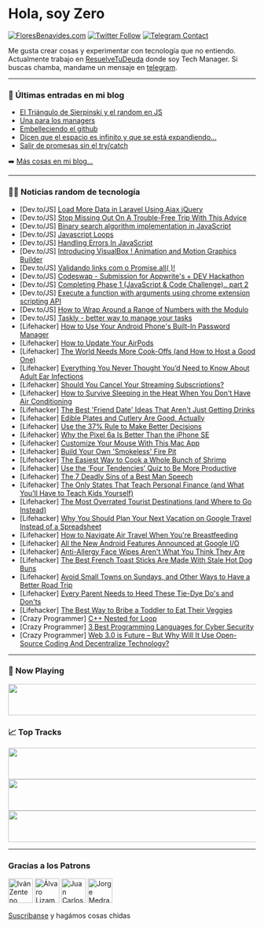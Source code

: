 # Hola, soy Zero

[![FloresBenavides.com](https://img.shields.io/website?down_message=oops&label=MiBlog&style=for-the-badge&up_message=online&url=https%3A%2F%2Ffloresbenavides.com)](https://floresbenavides.com) [![Twitter Follow](https://img.shields.io/twitter/follow/ZeroDragon?color=%231DA1F2&label=Follow&logo=twitter&logoColor=ffffff&style=for-the-badge)](https://twitter.com/zerodragon) [![Telegram Contact](https://img.shields.io/badge/escr%C3%ADbeme-ZeroDragon-%2326A5E4?style=for-the-badge&logo=telegram)](https://t.me/zerodragon)

Me gusta crear cosas y experimentar con tecnología que no entiendo.
Actualmente trabajo en [ResuelveTuDeuda](http://github.com/resuelve) donde soy Tech Manager.
Si buscas chamba, mandame un mensaje en [telegram](https://t.me/zerodragon).

---

### 📕 Últimas entradas en mi blog
<!-- BLOG-POST-LIST:START -->
- [El Triángulo de Sierpinski y el random en JS](https://floresbenavides.com/el-triangulo-de-sierpinski-y-el-random-en-js/)
- [Una para los managers](https://floresbenavides.com/una-para-los-managers/)
- [Embelleciendo el github](https://floresbenavides.com/embelleciendo-el-github/)
- [Dicen que el espacio es infinito y que se está expandiendo…](https://floresbenavides.com/dicen-que-el-espacio-es-infinito-y-que-se-esta-expandiendo/)
- [Salir de promesas sin el try/catch](https://floresbenavides.com/salir-de-promesas-sin-el-try-catch/)
<!-- BLOG-POST-LIST:END -->

➡️ [Más cosas en mi blog...](https://floresbenavides.com)

---

### 👨‍💻 Noticias random de tecnología
<!-- TECH-POSTS:START -->
- [Dev.to/JS] [Load More Data in Laravel Using Ajax jQuery](https://dev.to/techsolutionstuff/load-more-data-in-laravel-using-ajax-jquery-3d84)
- [Dev.to/JS] [Stop Missing Out On A Trouble-Free Trip With This Advice](https://dev.to/topcarsminicab/stop-missing-out-on-a-trouble-free-trip-with-this-advice-3mp7)
- [Dev.to/JS] [Binary search algorithm implementation in JavaScript](https://dev.to/bvnkumar/binary-search-javascript-algorithm-9j9)
- [Dev.to/JS] [Javascript Loops](https://dev.to/carlos0318/javascript-loops-6c)
- [Dev.to/JS] [Handling Errors In JavaScript](https://dev.to/omoyemi/handling-errors-in-javascript-36g7)
- [Dev.to/JS] [Introducing VisualBox ! Animation and Motion Graphics Builder](https://dev.to/vishnuxx/introducing-visualbox-animation-and-motion-graphics-builder-1791)
- [Dev.to/JS] [Validando links com o Promise.all&lpar; &rpar;!](https://dev.to/ricardogithub84/validando-links-com-o-promiseall--43b1)
- [Dev.to/JS] [Codeswap - Submission for Appwrite&#39;s + DEV Hackathon](https://dev.to/llxd/codeswap-submission-for-appwrites-dev-hackathon-37ol)
- [Dev.to/JS] [Completing Phase 1 &lpar;JavaScript &amp; Code Challenge&rpar;.. part 2](https://dev.to/inversed/completing-phase-1-javascript-code-challenge-part-2-jp)
- [Dev.to/JS] [Execute a function with arguments using chrome extension scripting API](https://dev.to/awalakaushik/execute-a-function-with-arguments-using-chrome-extension-scripting-api-2b7m)
- [Dev.to/JS] [How to Wrap Around a Range of Numbers with the Modulo](https://dev.to/jvon1904/how-to-wrap-around-a-range-of-numbers-with-the-modulo-cdo)
- [Dev.to/JS] [Taskly - better way to manage your tasks](https://dev.to/capjavert/taskly-better-way-to-manage-your-tasks-2d2m)
- [Lifehacker] [How to Use Your Android Phone&#39;s Built-In Password Manager](https://lifehacker.com/how-to-use-your-android-phones-built-in-password-manage-1848918409)
- [Lifehacker] [How to Update Your AirPods](https://lifehacker.com/how-to-update-your-airpods-1848911869)
- [Lifehacker] [The World Needs More Cook-Offs &lpar;and How to Host a Good One&rpar;](https://lifehacker.com/the-world-needs-more-cook-offs-and-how-to-host-a-good-1848917757)
- [Lifehacker] [Everything You Never Thought You’d Need to Know About Adult Ear Infections](https://lifehacker.com/everything-you-never-thought-you-d-need-to-know-about-a-1848917104)
- [Lifehacker] [Should You Cancel Your Streaming Subscriptions?](https://lifehacker.com/should-you-cancel-your-streaming-subscriptions-1848916913)
- [Lifehacker] [How to Survive Sleeping in the Heat When You Don&#39;t Have Air Conditioning](https://lifehacker.com/how-to-survive-sleeping-in-the-heat-when-you-dont-have-1848917337)
- [Lifehacker] [The Best &#39;Friend Date&#39; Ideas That Aren&#39;t Just Getting Drinks](https://lifehacker.com/the-best-friend-date-ideas-that-arent-just-getting-drin-1848917321)
- [Lifehacker] [Edible Plates and Cutlery Are Good, Actually](https://lifehacker.com/edible-plates-and-cutlery-are-good-actually-1848916166)
- [Lifehacker] [Use the 37% Rule to Make Better Decisions](https://lifehacker.com/use-the-37-rule-to-make-better-decisions-1848916008)
- [Lifehacker] [Why the Pixel 6a Is Better Than the iPhone SE](https://lifehacker.com/why-the-pixel-6a-is-better-than-the-iphone-se-1848916012)
- [Lifehacker] [Customize Your Mouse With This Mac App](https://lifehacker.com/customize-your-mouse-with-this-mac-app-1848904910)
- [Lifehacker] [Build Your Own &#39;Smokeless&#39; Fire Pit](https://lifehacker.com/build-your-own-smokeless-fire-pit-1848914910)
- [Lifehacker] [The Easiest Way to Cook a Whole Bunch of Shrimp](https://lifehacker.com/the-easiest-way-to-cook-a-whole-bunch-of-shrimp-1848913687)
- [Lifehacker] [Use the ‘Four Tendencies’ Quiz to Be More Productive](https://lifehacker.com/use-the-four-tendencies-quiz-to-be-more-productive-1848913191)
- [Lifehacker] [The 7 Deadly Sins of a Best Man Speech](https://lifehacker.com/the-7-deadly-sins-of-a-best-man-speech-1848913435)
- [Lifehacker] [The Only States That Teach Personal Finance &lpar;and What You’ll Have to Teach Kids Yourself&rpar;](https://lifehacker.com/the-only-states-that-teach-personal-finance-and-what-y-1848912220)
- [Lifehacker] [The Most Overrated Tourist Destinations &lpar;and Where to Go Instead&rpar;](https://lifehacker.com/the-most-overrated-tourist-destinations-and-where-to-g-1848911182)
- [Lifehacker] [Why You Should Plan Your Next Vacation on Google Travel Instead of a Spreadsheet](https://lifehacker.com/why-you-should-plan-your-next-vacation-on-google-travel-1848911324)
- [Lifehacker] [How to Navigate Air Travel When You&#39;re Breastfeeding](https://lifehacker.com/how-to-navigate-air-travel-when-youre-breastfeeding-1848912901)
- [Lifehacker] [All the New Android Features Announced at Google I/O](https://lifehacker.com/all-the-new-android-features-announced-at-google-i-o-1848912756)
- [Lifehacker] [Anti-Allergy Face Wipes Aren&#39;t What You Think They Are](https://lifehacker.com/anti-allergy-face-wipes-are-bullshit-sort-of-1848911194)
- [Lifehacker] [The Best French Toast Sticks Are Made With Stale Hot Dog Buns](https://lifehacker.com/the-best-french-toast-sticks-are-made-with-stale-hot-do-1848912873)
- [Lifehacker] [Avoid Small Towns on Sundays, and Other Ways to Have a Better Road Trip](https://lifehacker.com/avoid-small-towns-on-sundays-and-other-ways-to-have-a-1848907843)
- [Lifehacker] [Every Parent Needs to Heed These Tie-Dye Do&#39;s and Don&#39;ts](https://lifehacker.com/every-parent-needs-to-heed-these-tie-dye-dos-and-donts-1848906162)
- [Lifehacker] [The Best Way to Bribe a Toddler to Eat Their Veggies](https://lifehacker.com/the-best-way-to-bribe-a-toddler-to-eat-their-veggies-1848909219)
- [Crazy Programmer] [C++ Nested for Loop](https://www.thecrazyprogrammer.com/2022/05/c-nested-for-loop.html)
- [Crazy Programmer] [3 Best Programming Languages for Cyber Security](https://www.thecrazyprogrammer.com/2022/04/programming-languages-for-cyber-security.html)
- [Crazy Programmer] [Web 3.0 is Future – But Why Will It Use Open-Source Coding And Decentralize Technology?](https://www.thecrazyprogrammer.com/2022/04/web-3-0.html)<!-- TECH-POSTS:END -->

---

### 🎵 Now Playing
<a href="https://spotify-now-playing-dun.vercel.app/now-playing?open"><img src="https://spotify-now-playing-dun.vercel.app/now-playing" width="540" height="64"></a>

### 📈 Top Tracks
<a href="https://spotify-now-playing-dun.vercel.app/top-tracks?i=1&open"><img src="https://spotify-now-playing-dun.vercel.app/top-tracks?i=1" width="540" height="64"></a>
<a href="https://spotify-now-playing-dun.vercel.app/top-tracks?i=2&open"><img src="https://spotify-now-playing-dun.vercel.app/top-tracks?i=2" width="540" height="64"></a>
<a href="https://spotify-now-playing-dun.vercel.app/top-tracks?i=3&open"><img src="https://spotify-now-playing-dun.vercel.app/top-tracks?i=3" width="540" height="64"></a>

---

### Gracias a los Patrons
[<img src="https://avatars.githubusercontent.com/u/243380?v=4" alt="Iván Zenteno" width="50px">](https://github.com/k001) [<img src="https://avatars.githubusercontent.com/u/19955639?v=4" alt="Álvaro Lizama" width="50px">](https://github.com/alvarolizama) [<img src="https://avatars.githubusercontent.com/u/2718753?v=4" alt="Juan Carlos Ruiz" width="50px">](https://github.com/JuanCrg90) [<img src="https://avatars.githubusercontent.com/u/37025?v=4" alt="Jorge Medrano" width="50px">](https://github.com/h1pp1e) 

[Suscríbanse](https://www.patreon.com/zerodragon) y hagámos cosas chidas
